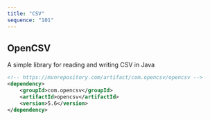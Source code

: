 ```yaml
---
title: "CSV"
sequence: "101"
---
```


## OpenCSV

A simple library for reading and writing CSV in Java

```xml
<!-- https://mvnrepository.com/artifact/com.opencsv/opencsv -->
<dependency>
    <groupId>com.opencsv</groupId>
    <artifactId>opencsv</artifactId>
    <version>5.6</version>
</dependency>
```
